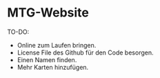# MTG-Website
 
TO-DO:
- Online zum Laufen bringen.
- License File des Github für den Code besorgen.
- Einen Namen finden.
- Mehr Karten hinzufügen.